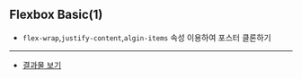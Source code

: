 ## Flexbox Basic(1)

- `flex-wrap`,`justify-content`,`algin-items` 속성 이용하여 포스터 클론하기
---
 - [결과물 보기](https://consideratealicebluewatchdog.tinakim.repl.co/)
